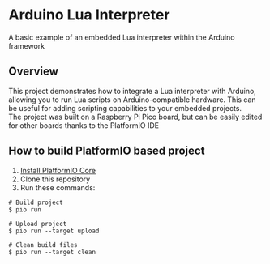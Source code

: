 # Arduino Lua Interpreter

A basic example of an embedded Lua interpreter within the Arduino framework

## Overview

This project demonstrates how to integrate a Lua interpreter with Arduino, allowing you to run Lua scripts on Arduino-compatible hardware. This can be useful for adding scripting capabilities to your embedded projects.  
The project was built on a Raspberry Pi Pico board, but can be easily edited for other boards thanks to the PlatformIO IDE

## How to build PlatformIO based project

1. [Install PlatformIO Core](https://docs.platformio.org/page/core.html)
2. Сlone this repository
3. Run these commands:

```shell
# Build project
$ pio run

# Upload project
$ pio run --target upload

# Clean build files
$ pio run --target clean
```
